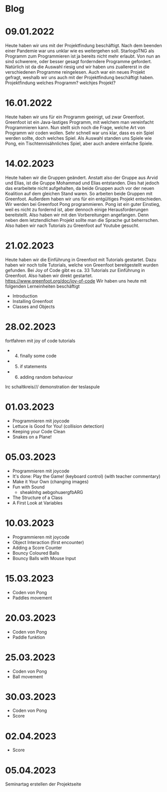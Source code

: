 # Blog

# 09.01.2022
Heute haben wir uns mit der Projektfindung beschäftigt. Nach dem beenden einer Pandemie war uns unklar wie es weitergehen soll. StarlogoTNG als Programm zum Programmieren ist ja bereits nicht mehr erlaubt. Von nun an sind schwerere, oder besser gesagt forderndere Programme gefordert. Natürlich ist da die Auswahl riesig und wir haben uns zuallererst in die verschiedenen Programme reingelesen. Auch war ein neues Projekt gefragt, weshalb wir uns auch mit der Projektfindung beschäftigt haben.
Projektfindung welches Programm? welchjes Projekt?


# 16.01.2022
Heute haben wir uns für ein Programm geeinigt, ud zwar Greenfoot. Greenfoot ist ein Java-lastiges Programm, mit welchem man vereinfacht Programmieren kann. Nun stellt sich noch die Frage, welche Art von Programm wir coden wollen. Sehr schnell war uns klar, dass es ein Spiel werden sollte, doch welches Spiel. Als Auswahl standen uns Spiele wie Pong, ein Tischtennisähnliches Spiel, aber auch andere einfache Spiele.

# 14.02.2023
Heute haben wir die Gruppen geändert. Anstatt also der Gruppe aus Arvid und Elias, ist die Gruppe Mohammad und Elias entstanden. Dies hat jedoch das erarbeitete nicht aufgehalten, da beide Gruppen auch vor der neuen Koalition auf dem gleichen Stand waren. So arbeiten beide Gruppen mit Greenfoot. Außerdem haben wir uns für ein entgültiges Projekt entschieden. Wir werden bei Greenfoot Pong programmieren. Pong ist ein guter Einstieg, weil es nicht zu fordernd ist, aber dennoch einige Herausforderungen bereitstellt. Also haben wir mit den Vorbereitungen angefangen. Denn neben dem letztendlichen Projekt sollte man die Sprache gut beherrschen. Also haben wir nach Tutorials zu Greenfoot auf Youtube gesucht.

# 21.02.2023
Heute haben wir die Einführung in Greenfoot mit Tutorials gestartet. Dazu haben wir noch tolle Tutorials, welche von Greenfoot bereitgestellt wurden gefunden. Bei Joy of Code gibt es ca. 33 Tutorials zur Einführung in Greenfoot. Also haben wir direkt gestartet.
 https://www.greenfoot.org/doc/joy-of-code
 Wir haben uns heute mit folgenden Lerneinheiten beschäftigt
* Introduction
* Installing Greenfoot
* Classes and Objects

# 28.02.2023

fortfahren mit joy of code tutorials
*  4. finally some code
*  5. if statements
*  6. adding random behaviour


lrc schaltkreis/// demonstration der teslaspule

# 01.03.2023
* Programmieren mit joycode
*  Lettuce is Good for You! (collision detection)
*   Keeping your Code Clean
*   Snakes on a Plane!
# 05.03.2023
* Programmieren mit joycode
*  It's done: Play the Game! (keyboard control) (with teacher commentary)
*  Make it Your Own (changing images)
*  Fun with Sound
   *  sheaklnhg aebgohuaergfbARG
*  The Structure of a Class
*   A First Look at Variables
# 10.03.2023
* Programmieren mit joycode
* Object Interaction (first encounter)
*   Adding a Score Counter
*   Bouncy Coloured Balls
*   Bouncy Balls with Mouse Input
# 15.03.2023
* Coden von Pong
* Paddles movement
# 20.03.2023
* Coden von Pong
* Paddle funktion
# 25.03.2023
* Coden von Pong
*  Ball movement
# 30.03.2023
* Coden von Pong
* Score
# 02.04.2023
* Score
# 05.04.2023
Seminartag
erstellen der Projektseite


